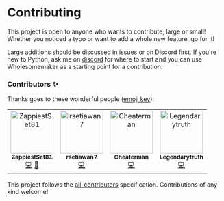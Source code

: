 # Contributing

This project is open to anyone who wants to contribute, large or small! Whether you noticed a typo or want to add a
whole new feature, go for it!

Large additions should be discussed in issues or on Discord first. If you're new to Python, ask me on [discord](https://discordapp.com/users/351147060956889088) for where to start and you can use Wholesomemaker as a starting point for a contribution.

### Contributors ✨

Thanks goes to these wonderful people ([emoji key](https://allcontributors.org/docs/en/emoji-key)):

<!-- ALL-CONTRIBUTORS-LIST:START - Do not remove or modify this section -->
<!-- prettier-ignore -->
<table><tr><td align="center"><a href="https://github.com/ZappiestSet81"><img src="https://avatars.githubusercontent.com/u/80011834?v=4" width="100px;" alt="ZappiestSet81"/><br /><sub><b>ZappiestSet81</b></sub></a><br /><a href="https://github.com/Matthew-Soft/Wholesomemaker/blob/master/cogs/wheelspin.py" title="Code">💻</a> <a href="#" title="Ideas, Planning, & Feedback">🤔</a> </td><td align="center"><a href="https://github.com/rsetiawan7"><img src="https://avatars.githubusercontent.com/u/7775372?v=4" width="100px;" alt="rsetiawan7"/><br /><sub><b>rsetiawan7</b></sub></a><br /><a href="https://github.com/Matthew-Soft/Wholesomemaker/blob/master/Dockerfile" title="Code">💻</a></td><td align="center"><a href="https://github.com/Cheaterman"><img src="https://avatars.githubusercontent.com/u/54710?v=4" width="100px;" alt="Cheaterman"/><br /><sub><b>Cheaterman</b></sub></a><br /><a href="https://github.com/Matthew-Soft/Wholesomemaker/blob/master/cogs/readme.py" title="Code">💻</a></td><td align="center"><a href="https://github.com/Legendarytruth"><img src="https://avatars.githubusercontent.com/u/65697867?v=4" width="100px;" alt="Legendarytruth"/><br /><sub><b>Legendarytruth</b></sub></a><br /><a href="https://github.com/Matthew-Soft/Wholesomemaker/commits?author=Legendarytruth" title="Code">💻</a></td></tr></table>

<!-- ALL-CONTRIBUTORS-LIST:END -->

This project follows the [all-contributors](https://github.com/all-contributors/all-contributors) specification.
Contributions of any kind welcome!